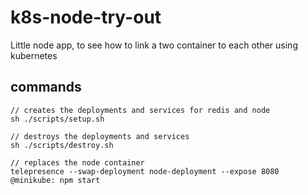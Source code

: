 # k8s-node-try-out

Little node app, to see how to link a two container to each other using kubernetes

## commands

    // creates the deployments and services for redis and node
    sh ./scripts/setup.sh

    // destroys the deployments and services
    sh ./scripts/destroy.sh

    // replaces the node container
    telepresence --swap-deployment node-deployment --expose 8080
    @minikube: npm start